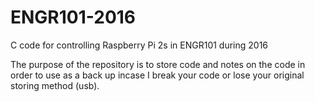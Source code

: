 # ENGR101-2016
C code for controlling Raspberry Pi 2s in ENGR101 during 2016


 The purpose of the repository is to store code and notes on the code in order to use as a back up incase I break your code or lose your original storing method (usb).
